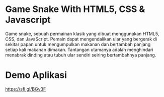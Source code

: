 # Game Snake With HTML5, CSS & Javascript
Game snake, sebuah permainan klasik yang dibuat menggunakan HTML5, CSS, dan JavaScript. Pemain dapat mengendalikan ular yang bergerak di sekitar papan untuk mengumpulkan makanan dan bertambah panjang setiap kali makanan dimakan. Tantangan utamanya adalah menghindari menabrak dinding atau tubuh ular sendiri seiring bertambahnya panjang.

# Demo Aplikasi
https://sfl.gl/BGv3F
